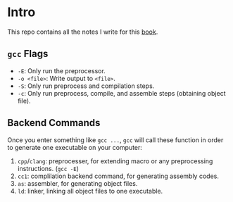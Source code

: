 # Intro

This repo contains all the notes I write for this [book](http://www.books.com.tw/products/0010456858).

## `gcc` Flags

- `-E`: Only run the preprocessor.
- `-o <file>`: Write output to `<file>`.
- `-S`: Only run preprocess and compilation steps.
- `-c`: Only run preprocess, compile, and assemble steps (obtaining object file).

## Backend Commands

Once you enter something like `gcc ...`, `gcc` will call these function in order to generate one executable on your computer:

1. `cpp`/`clang`: preprocesser, for extending macro or any preprocessing instructions. (`gcc -E`)
2. `cc1`: complilation backend command, for generating assembly codes.
3. `as`: assembler, for generating object files.
4. `ld`: linker, linking all object files to one executable.


